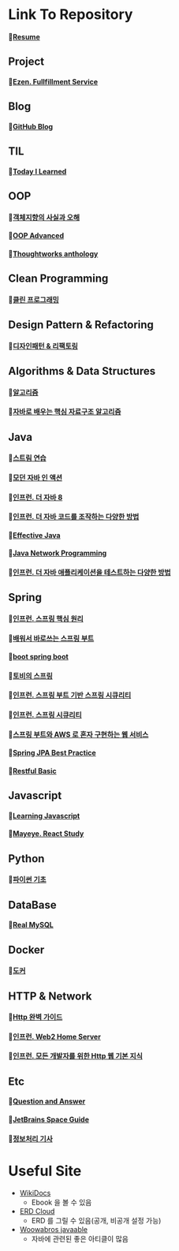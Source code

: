 # Link To Repository

#### 📃[Resume](https://github.com/BAEKJungHo/resume)

## Project

#### 📌[Ezen. Fullfillment Service](https://github.com/BAEKJungHo/team_project_fulfillment_service)

## Blog

#### 📌[GitHub Blog](https://github.com/BAEKJungHo/BAEKJungHo.github.io)

## TIL

#### 📌[Today I Learned](https://github.com/BAEKJungHo/TIL)

## OOP

#### 📌[객체지향의 사실과 오해](https://github.com/BAEKJungHo/the-essence-of-object-oriented)

#### 📌[OOP Advanced](https://github.com/BAEKJungHo/oop-advanced)

#### 📌[Thoughtworks anthology](https://github.com/BAEKJungHo/thoughtworks-anthology)

## Clean Programming

#### 📌[클린 프로그래밍](https://github.com/BAEKJungHo/clean-programming)

## Design Pattern & Refactoring

#### 📌[디자인패턴 & 리팩토링](https://github.com/BAEKJungHo/designpattern)

## Algorithms & Data Structures

#### 📌[알고리즘](https://github.com/BAEKJungHo/algorithms)

#### 📌[자바로 배우는 핵심 자료구조 알고리즘](https://github.com/BAEKJungHo/think-data-structures)

## Java

#### 📌[스트림 연습](https://github.com/BAEKJungHo/practical-stream-in-java)

#### 📌[모던 자바 인 액션](https://github.com/BAEKJungHo/modern-java-in-action)

#### 📌[인프런. 더 자바 8](https://github.com/BAEKJungHo/the-java-8)

#### 📌[인프런. 더 자바 코드를 조작하는 다양한 방법](https://github.com/BAEKJungHo/the_java_manipulate_code)

#### 📌[Effective Java](https://github.com/BAEKJungHo/effective_java)

#### 📌[Java Network Programming](https://github.com/BAEKJungHo/java_network_programming)

#### 📌[인프런. 더 자바 애플리케이션을 테스트하는 다양한 방법](https://github.com/BAEKJungHo/test-code-in-java)

## Spring

#### 📌[인프런. 스프링 핵심 원리](https://github.com/BAEKJungHo/spring-core-principle)

#### 📌[배워서 바로쓰는 스프링 부트](https://github.com/BAEKJungHo/learn-and-use-springboot)

#### 📌[boot spring boot](https://github.com/BAEKJungHo/boot_spring_boot)

#### 📌[토비의 스프링](https://github.com/BAEKJungHo/tobi-spring)

#### 📌[인프런. 스프링 부트 기반 스프링 시큐리티](https://github.com/BAEKJungHo/spring-boot-security)

#### 📌[인프런. 스프링 시큐리티](https://github.com/BAEKJungHo/spring-security)

#### 📌[스프링 부트와 AWS 로 혼자 구현하는 웹 서비스](https://github.com/BAEKJungHo/spring_boot_aws_service)

#### 📌[Spring JPA Best Practice](https://github.com/BAEKJungHo/spring-jpa-best-practices)

#### 📌[Restful Basic](https://github.com/BAEKJungHo/restful_basic/wiki)

## Javascript

#### 📌[Learning Javascript](https://github.com/BAEKJungHo/oreilly_learning_javascript)

#### 📌[Mayeye. React Study](https://github.com/BAEKJungHo/group_study_react_basic)

## Python

#### 📌[파이썬 기초](https://github.com/BAEKJungHo/python-basic)

## DataBase

#### 📌[Real MySQL](https://github.com/BAEKJungHo/database-real_mysql)

## Docker

#### 📌[도커](https://github.com/BAEKJungHo/docker)

## HTTP & Network

#### 📌[Http 완벽 가이드](https://github.com/BAEKJungHo/oreilly_http_perfect_guide)

#### 📌[인프런. Web2 Home Server](https://github.com/BAEKJungHo/web2_home_server)

#### 📌[인프런. 모든 개발자를 위한 Http 웹 기본 지식](https://github.com/BAEKJungHo/inflearn-http)

## Etc

#### 📌[Question and Answer](https://github.com/BAEKJungHo/Question-Answer)

#### 📌[JetBrains Space Guide](https://github.com/BAEKJungHo/space-guide)

#### 📌[정보처리 기사](https://github.com/BAEKJungHo/Information-Processing-Engineer)

# Useful Site

- [WikiDocs](https://wikidocs.net/)
  - Ebook 을 볼 수 있음
- [ERD Cloud](https://www.erdcloud.com/)
  - ERD 를 그릴 수 있음(공개, 비공개 설정 가능)
- [Woowabros javaable](https://woowacourse.github.io/javable)
  - 자바에 관련된 좋은 아티클이 많음
